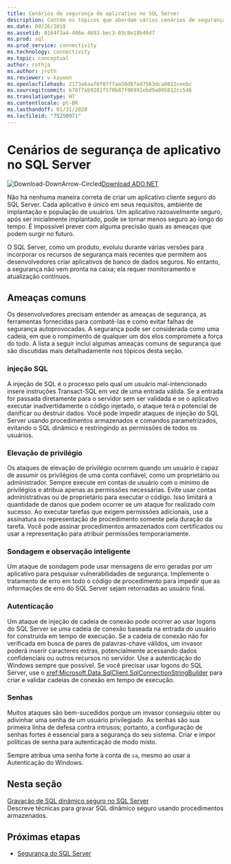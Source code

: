 ```yaml
---
title: Cenários de segurança de aplicativo no SQL Server
description: Contém os tópicos que abordam vários cenários de segurança de aplicativos para o ADO.NET e aplicativos do SQL Server.
ms.date: 09/26/2019
ms.assetid: 0164f3a4-406e-4693-bec3-03c8e18b46d7
ms.prod: sql
ms.prod_service: connectivity
ms.technology: connectivity
ms.topic: conceptual
author: rothja
ms.author: jroth
ms.reviewer: v-kaywon
ms.openlocfilehash: 2173a6aaf0f07ffaa50d87ed7563dca8022ceebc
ms.sourcegitcommit: b78f7ab9281f570b87f96991ebd9a095812cc546
ms.translationtype: HT
ms.contentlocale: pt-BR
ms.lasthandoff: 01/31/2020
ms.locfileid: "75250971"
---
```

# <a name="application-security-scenarios-in-sql-server"></a>Cenários de segurança de aplicativo no SQL Server

![Download-DownArrow-Circled](../../../ssdt/media/download.png)[Download ADO.NET](../../sql-connection-libraries.md#anchor-20-drivers-relational-access)

Não há nenhuma maneira correta de criar um aplicativo cliente seguro do SQL Server. Cada aplicativo é único em seus requisitos, ambiente de implantação e população de usuários. Um aplicativo razoavelmente seguro, após ser inicialmente implantado, pode se tornar menos seguro ao longo do tempo. É impossível prever com alguma precisão quais as ameaças que podem surgir no futuro.  
  
O SQL Server, como um produto, evoluiu durante várias versões para incorporar os recursos de segurança mais recentes que permitem aos desenvolvedores criar aplicativos de banco de dados seguros. No entanto, a segurança não vem pronta na caixa; ela requer monitoramento e atualização contínuos.  
  
## <a name="common-threats"></a>Ameaças comuns  
Os desenvolvedores precisam entender as ameaças de segurança, as ferramentas fornecidas para combatê-las e como evitar falhas de segurança autoprovocadas. A segurança pode ser considerada como uma cadeia, em que o rompimento de qualquer um dos elos compromete a força do todo. A lista a seguir inclui algumas ameaças comuns de segurança que são discutidas mais detalhadamente nos tópicos desta seção.  
  
### <a name="sql-injection"></a>injeção SQL  
A injeção de SQL é o processo pelo qual um usuário mal-intencionado insere instruções Transact-SQL em vez de uma entrada válida. Se a entrada for passada diretamente para o servidor sem ser validada e se o aplicativo executar inadvertidamente o código injetado, o ataque terá o potencial de danificar ou destruir dados. Você pode impedir ataques de injeção do SQL Server usando procedimentos armazenados e comandos parametrizados, evitando o SQL dinâmico e restringindo as permissões de todos os usuários.  
  
### <a name="elevation-of-privilege"></a>Elevação de privilégio  
Os ataques de elevação de privilégio ocorrem quando um usuário é capaz de assumir os privilégios de uma conta confiável, como um proprietário ou administrador. Sempre execute em contas de usuário com o mínimo de privilégios e atribua apenas as permissões necessárias. Evite usar contas administrativas ou de proprietário para executar o código. Isso limitará a quantidade de danos que podem ocorrer se um ataque for realizado com sucesso. Ao executar tarefas que exigem permissões adicionais, use a assinatura ou representação de procedimento somente pela duração da tarefa. Você pode assinar procedimentos armazenados com certificados ou usar a representação para atribuir permissões temporariamente.  
  
### <a name="probing-and-intelligent-observation"></a>Sondagem e observação inteligente  
Um ataque de sondagem pode usar mensagens de erro geradas por um aplicativo para pesquisar vulnerabilidades de segurança. Implemente o tratamento de erro em todo o código de procedimento para impedir que as informações de erro do SQL Server sejam retornadas ao usuário final.  
  
### <a name="authentication"></a>Autenticação  
Um ataque de injeção de cadeia de conexão pode ocorrer ao usar logons do SQL Server se uma cadeia de conexão baseada na entrada do usuário for construída em tempo de execução. Se a cadeia de conexão não for verificada em busca de pares de palavras-chave válidos, um invasor poderá inserir caracteres extras, potencialmente acessando dados confidenciais ou outros recursos no servidor. Use a autenticação do Windows sempre que possível. Se você precisar usar logons do SQL Server, use o <xref:Microsoft.Data.SqlClient.SqlConnectionStringBuilder> para criar e validar cadeias de conexão em tempo de execução.  
  
### <a name="passwords"></a>Senhas  
Muitos ataques são bem-sucedidos porque um invasor conseguiu obter ou adivinhar uma senha de um usuário privilegiado. As senhas são sua primeira linha de defesa contra intrusos; portanto, a configuração de senhas fortes é essencial para a segurança do seu sistema. Criar e impor políticas de senha para autenticação de modo misto.  
  
Sempre atribua uma senha forte à conta de `sa`, mesmo ao usar a Autenticação do Windows.  
  
## <a name="in-this-section"></a>Nesta seção  
[Gravação de SQL dinâmico seguro no SQL Server](writing-secure-dynamic-sql.md)  
Descreve técnicas para gravar SQL dinâmico seguro usando procedimentos armazenados.  

## <a name="next-steps"></a>Próximas etapas
- [Segurança do SQL Server](sql-server-security.md)
